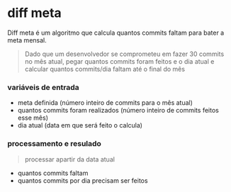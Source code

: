 # diff meta

Diff meta é um algoritmo que calcula quantos commits faltam para bater a meta mensal.

 > Dado que um desenvolvedor se comprometeu em fazer 30 commits no mês atual, pegar quantos commits foram feitos e o dia atual e calcular quantos commits/dia faltam até o final do mês


### variáveis de entrada

 * meta definida (número inteiro de commits para o mês atual)
 * quantos commits foram realizados (número inteiro de commits feitos esse mês)
 * dia atual (data em que será feito o calcula)

### processamento e resulado

> processar apartir da data atual
 * quantos commits faltam
 * quantos commits por dia precisam ser feitos

